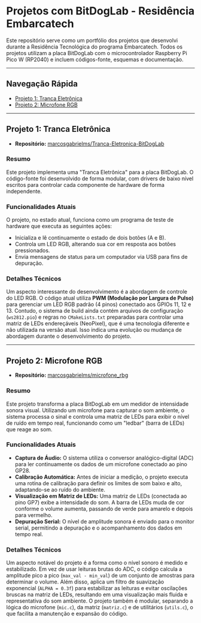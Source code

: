 # Projetos com BitDogLab - Residência Embarcatech

Este repositório serve como um portfólio dos projetos que desenvolvi durante a Residência Tecnológica do programa Embarcatech. Todos os projetos utilizam a placa BitDogLab com o microcontrolador Raspberry Pi Pico W (RP2040) e incluem códigos-fonte, esquemas e documentação.

---

## Navegação Rápida

- [Projeto 1: Tranca Eletrônica](#projeto-1)
- [Projeto 2: Microfone RGB](#projeto-2)

---

<a id="projeto-1"></a>
## Projeto 1: Tranca Eletrônica

- **Repositório:** [marcosgabrielms/Tranca-Eletronica-BitDogLab](https://github.com/marcosgabrielms/Tranca-Eletronica-BitDogLab.git)

### Resumo

Este projeto implementa uma "Tranca Eletrônica" para a placa BitDogLab. O código-fonte foi desenvolvido de forma modular, com drivers de baixo nível escritos para controlar cada componente de hardware de forma independente.

### Funcionalidades Atuais

O projeto, no estado atual, funciona como um programa de teste de hardware que executa as seguintes ações:
- Inicializa e lê continuamente o estado de dois botões (A e B).
- Controla um LED RGB, alterando sua cor em resposta aos botões pressionados.
- Envia mensagens de status para um computador via USB para fins de depuração.

### Detalhes Técnicos

Um aspecto interessante do desenvolvimento é a abordagem de controle do LED RGB. O código atual utiliza **PWM (Modulação por Largura de Pulso)** para gerenciar um LED RGB padrão (4 pinos) conectado aos GPIOs 11, 12 e 13. Contudo, o sistema de build ainda contém arquivos de configuração (`ws2812.pio`) e regras no `CMakeLists.txt` preparadas para controlar uma matriz de LEDs endereçáveis (NeoPixel), que é uma tecnologia diferente e não utilizada na versão atual. Isso indica uma evolução ou mudança de abordagem durante o desenvolvimento do projeto.

---

<a id="projeto-2"></a>
## Projeto 2: Microfone RGB

- **Repositório:** [marcosgabrielms/microfone_rbg](https://github.com/marcosgabrielms/microfone_rbg.git)

### Resumo

Este projeto transforma a placa BitDogLab em um medidor de intensidade sonora visual. Utilizando um microfone para capturar o som ambiente, o sistema processa o sinal e controla uma matriz de LEDs para exibir o nível de ruído em tempo real, funcionando como um "ledbar" (barra de LEDs) que reage ao som.

### Funcionalidades Atuais

- **Captura de Áudio:** O sistema utiliza o conversor analógico-digital (ADC) para ler continuamente os dados de um microfone conectado ao pino GP28.
- **Calibração Automática:** Antes de iniciar a medição, o projeto executa uma rotina de calibração para definir os limites de som baixo e alto, adaptando-se ao ruído do ambiente.
- **Visualização em Matriz de LEDs:** Uma matriz de LEDs (conectada ao pino GP7) exibe a intensidade do som. A barra de LEDs muda de cor conforme o volume aumenta, passando de verde para amarelo e depois para vermelho.
- **Depuração Serial:** O nível de amplitude sonora é enviado para o monitor serial, permitindo a depuração e o acompanhamento dos dados em tempo real.

### Detalhes Técnicos

Um aspecto notável do projeto é a forma como o nível sonoro é medido e estabilizado. Em vez de usar leituras brutas do ADC, o código calcula a amplitude pico a pico (`max_val - min_val`) de um conjunto de amostras para determinar o volume. Além disso, aplica um filtro de suavização exponencial (`ALPHA = 0.3f`) para estabilizar as leituras e evitar oscilações bruscas na matriz de LEDs, resultando em uma visualização mais fluida e representativa do som ambiente. O projeto também é modular, separando a lógica do microfone (`mic.c`), da matriz (`matriz.c`) e de utilitários (`utils.c`), o que facilita a manutenção e expansão do código.
